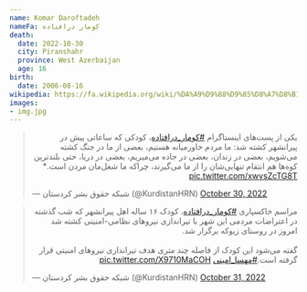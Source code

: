 ```yaml
---
name: Komar Daroftadeh
nameFa: کومار درافتاده
death:
  date: 2022-10-30
  city: Piranshahr
  province: West Azerbaijan
  age: 16
birth:
  date: 2006-08-16
wikipedia: https://fa.wikipedia.org/wiki/%DA%A9%D9%88%D9%85%D8%A7%D8%B1_%D8%AF%D8%B1%D8%A7%D9%81%D8%AA%D8%A7%D8%AF%D9%87
images:
- img.jpg
---
```


<blockquote class="twitter-tweet"><p lang="fa" dir="rtl">یکی از پست‌های اینستاگرام <a href="https://twitter.com/hashtag/%D9%83%D9%88%D9%85%D8%A7%D8%B1_%D8%AF%D8%B1%D8%A7%D9%81%D8%AA%D8%A7%D8%AF%DB%95?src=hash&amp;ref_src=twsrc%5Etfw">#كومار_درافتادە</a>، کودکی که ساعاتی پیش در پیرانشهر کشته شد: ما مردم خاورمیانه هستیم، بعضی از ما در جنگ كشته می‌شويم، بعضی در زندان، بعضی در جاده می‌میریم، بعضی در دريا، حتی بلندترين كوه‌ها هم انتقام تنهايی‌شان را از ما می‌گيرند، چراكه ما شغل‌مان مردن است.* <a href="https://t.co/xwvsZcTG8T">pic.twitter.com/xwvsZcTG8T</a></p>&mdash; شبکه حقوق بشر کردستان (@KurdistanHRN) <a href="https://twitter.com/KurdistanHRN/status/1586860362661601281?ref_src=twsrc%5Etfw">October 30, 2022</a></blockquote> <script async src="https://platform.twitter.com/widgets.js" charset="utf-8"></script>

<blockquote class="twitter-tweet"><p lang="fa" dir="rtl">مراسم خاکسپاری <a href="https://twitter.com/hashtag/%DA%A9%D9%88%D9%85%D8%A7%D8%B1_%D8%AF%D8%B1%D8%A7%D9%81%D8%AA%D8%A7%D8%AF%D9%87?src=hash&amp;ref_src=twsrc%5Etfw">#کومار_درافتاده</a>، کودک ۱۶ ساله اهل پیرانشهر که شب گذشته در اعتراضات مردمی این شهر با تیراندازی نیروهای نظامی-امنیتی کشته شد امروز در روستای زیوکه برگزار شد.<br><br>گفته می‌شود این کودک از فاصله چند متری هدف تیراندازی نیروهای امنیتی قرار گرفته است.<a href="https://twitter.com/hashtag/%D9%85%D9%87%D8%B3%D8%A7_%D8%A7%D9%85%DB%8C%D9%86%DB%8C?src=hash&amp;ref_src=twsrc%5Etfw">#مهسا_امینی</a> <a href="https://t.co/X9710MaCOH">pic.twitter.com/X9710MaCOH</a></p>&mdash; شبکه حقوق بشر کردستان (@KurdistanHRN) <a href="https://twitter.com/KurdistanHRN/status/1587084483316047873?ref_src=twsrc%5Etfw">October 31, 2022</a></blockquote> <script async src="https://platform.twitter.com/widgets.js" charset="utf-8"></script>